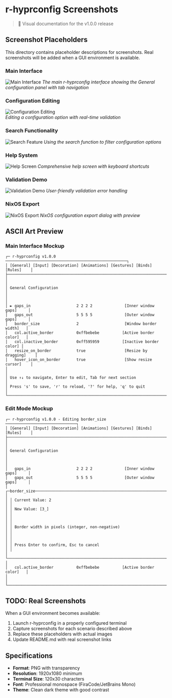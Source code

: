 # r-hyprconfig Screenshots

> 📸 Visual documentation for the v1.0.0 release

## Screenshot Placeholders

This directory contains placeholder descriptions for screenshots. Real screenshots will be added when a GUI environment is available.

### Main Interface
![Main Interface](placeholder-main-interface.png)
*The main r-hyprconfig interface showing the General configuration panel with tab navigation*

### Configuration Editing
![Configuration Editing](placeholder-editing-config.png)  
*Editing a configuration option with real-time validation*

### Search Functionality
![Search Feature](placeholder-search-feature.png)
*Using the search function to filter configuration options*

### Help System
![Help Screen](placeholder-help-screen.png)
*Comprehensive help screen with keyboard shortcuts*

### Validation Demo
![Validation Demo](placeholder-validation-demo.png)
*User-friendly validation error handling*

### NixOS Export
![NixOS Export](placeholder-nixos-export.png)
*NixOS configuration export dialog with preview*

## ASCII Art Preview

### Main Interface Mockup
```
┌─ r-hyprconfig v1.0.0 ─────────────────────────────────────────────────────┐
│ [General] [Input] [Decoration] [Animations] [Gestures] [Binds] [Rules]    │
├────────────────────────────────────────────────────────────────────────────┤
│                                                                            │
│ General Configuration                                                      │
│                                                                            │
│ ► gaps_in                    2 2 2 2              [Inner window gaps]     │
│   gaps_out                   5 5 5 5              [Outer window gaps]     │
│   border_size                2                    [Window border width]   │
│   col.active_border          0xffbebebe          [Active border color]   │
│   col.inactive_border        0xff595959          [Inactive border color] │
│   resize_on_border           true                 [Resize by dragging]    │
│   hover_icon_on_border       true                 [Show resize cursor]    │
│                                                                            │
│ Use ↑↓ to navigate, Enter to edit, Tab for next section                   │
│ Press 's' to save, 'r' to reload, '?' for help, 'q' to quit              │
└────────────────────────────────────────────────────────────────────────────┘
```

### Edit Mode Mockup
```
┌─ r-hyprconfig v1.0.0 - Editing border_size ───────────────────────────────┐
│ [General] [Input] [Decoration] [Animations] [Gestures] [Binds] [Rules]    │
├────────────────────────────────────────────────────────────────────────────┤
│                                                                            │
│ General Configuration                                                      │
│                                                                            │
│   gaps_in                    2 2 2 2              [Inner window gaps]     │
│   gaps_out                   5 5 5 5              [Outer window gaps]     │
│ ┌─border_size────────────────────────────────────────────────────────────┐ │
│ │ Current Value: 2                                                       │ │
│ │ New Value: [3_]                                                        │ │
│ │                                                                        │ │
│ │ Border width in pixels (integer, non-negative)                        │ │
│ │                                                                        │ │
│ │ Press Enter to confirm, Esc to cancel                                 │ │
│ └────────────────────────────────────────────────────────────────────────┘ │
│   col.active_border          0xffbebebe          [Active border color]   │
│                                                                            │
└────────────────────────────────────────────────────────────────────────────┘
```

## TODO: Real Screenshots

When a GUI environment becomes available:
1. Launch r-hyprconfig in a properly configured terminal
2. Capture screenshots for each scenario described above
3. Replace these placeholders with actual images
4. Update README.md with real screenshot links

## Specifications
- **Format**: PNG with transparency
- **Resolution**: 1920x1080 minimum  
- **Terminal Size**: 120x30 characters
- **Font**: Professional monospace (FiraCode/JetBrains Mono)
- **Theme**: Clean dark theme with good contrast